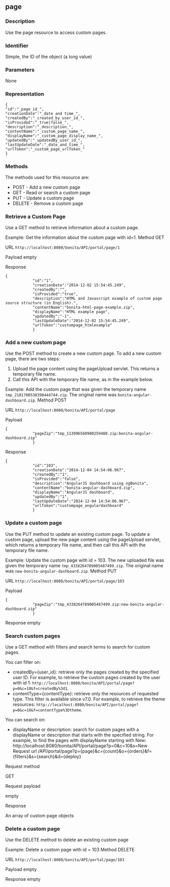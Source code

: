 ## page

### Description

Use the page resource to access custom pages.

### Identifier

Simple, the ID of the object (a long value)

### Parameters

None

### Representation

    {
    "id":"_page_id_",
    "creationDate":"_date and time_",
    "createdBy":"_created_by_user_id_",
    "isProvided":"_true|false_",
    "description":"_description_",
    "contentName":"_custom_page_name_",
    "displayName":"_custom_page_display_name_",
    "updatedBy":"_updatedBy_user_id_",
    "lastUpdateDate":"_date_and_time_",
    "urlToken":"_custom_page_urlToken_"
    }

### Methods

The methods used for this resource are:

* POST - Add a new custom page
* GET - Read or search a custom page
* PUT - Update a custom page
* DELETE - Remove a custom page

### Retrieve a Custom Page

Use a GET method to retrieve information about a custom page.

Example: Get the information about the custom page with id=1\.
Method
GET

URL
`http://localhost:8080/bonita/API/portal/page/1`

Payload
empty

Response

    {
                "id":"1",
                "creationDate":"2014-12-02 15:54:45.249",
                "createdBy":"",
                "isProvided":"true",
                "description":"HTML and Javascript example of custom page source structure (in English).",
                "contentName":"bonita-html-page-example.zip",
                "displayName":"HTML example page",
                "updatedBy":"-1",
                "lastUpdateDate":"2014-12-02 15:54:45.249",
                "urlToken":"custompage_htmlexample"
                }

### Add a new custom page

Use the POST method to create a new custom page. To add a new custom page, there are two steps:

1. Upload the page content using the pageUpload servlet. This returns a temporary file name.
2. Call this API with the temporary file name, as in the example below.

Example: Add the custom page that was given the temporary name `tmp_2181700538398444744.zip`. The original name was `bonita-angular-dashboard.zip`.
Method
POST

URL
`http://localhost:8080/bonita/API/portal/page`

Payload

    {
                "pageZip":"tmp_113096560980259488.zip:bonita-angular-dashboard.zip"
                }

Response

    {
                "id":"103",
                "creationDate":"2014-12-04 14:54:06.967",
                "createdBy":"1",
                "isProvided":"false",
                "description":"AngularJS dashboard using ngBonita",
                "contentName":"bonita-angular-dashboard.zip",
                "displayName":"AngularJS dashboard",
                "updatedBy":"1",
                "lastUpdateDate":"2014-12-04 14:54:06.967",
                "urlToken":"custompage_angulardashboard"
                }

### Update a custom page

Use the PUT method to update an existing custom page.
To update a custom page, upload the new page content using the pageUpload servlet, which returns a temporary file name, and then call this API with the temporary file name.

Example: Update the custom page with id = 103\. The new uploaded file was given the temporary name `tmp_4338264789005487499.zip`. The original name was `new-bonita-angular-dashboard.zip`.
Method
PUT

URL
`http://localhost:8080/bonita/API/portal/page/103`

Payload

    {
                "pageZip":"tmp_4338264789005487499.zip:new-bonita-angular-dashboard.zip"
                }

Response
empty

### Search custom pages

Use a GET method with filters and search terms to search for custom pages.

You can filter on:

* createdBy={user\_id}: retrieve only the pages created by the specified user ID.
For example, to retrieve the custom pages created by the user with id 1: `http://localhost:8080/bonita/API/portal/page?p=0&c=10&f=createdBy%3d1`.
* contentType={contentType}: retrieve only the resources of requested type. This filter is available since v7.0\.
For example, to retrieve the theme resources: `http://localhost:8080/bonita/API/portal/page?p=0&c=10&f=contentType%3Dtheme`.

You can search on:

* displayName or description: search for custom pages with a displayName or description that starts with the specified string.
For example, to find the pages with displayName starting with New: http://localhost:8080/bonita/API/portal/page?p=0&c=10&s=New
Request url
/API/portal/page?p={page}&c={count}&o={orders}&f={filters}&s={search}&d={deploy}

Request method

GET

Request payload

empty

Response

An array of custom page objects

### Delete a custom page

Use the DELETE method to delete an existing custom page

Example: Delete a custom page with id = 103
Method
DELETE

URL
`http://localhost:8080/bonita/API/portal/page/103`

Payload
empty

Response
empty